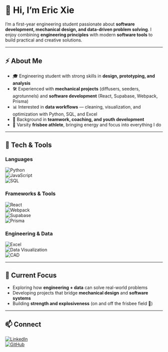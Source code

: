 # 👋 Hi, I’m Eric Xie  

I’m a first-year engineering student passionate about **software development, mechanical design, and data-driven problem solving**. I enjoy combining **engineering principles** with modern **software tools** to build practical and creative solutions.  

---

## ⚡ About Me  
- 🎓 Engineering student with strong skills in **design, prototyping, and analysis**  
- 🛠️ Experienced with **mechanical projects** (diffusers, seeders, agrotunnels) and **software development** (React, Supabase, Webpack, Prisma)  
- 📊 Interested in **data workflows** — cleaning, visualization, and optimization with Python, SQL, and Excel  
- 🤝 Background in **teamwork, coaching, and youth development**  
- 🥏 Varsity **frisbee athlete**, bringing energy and focus into everything I do  

---

## 🔨 Tech & Tools  

### Languages  
![Python](https://img.shields.io/badge/Python-3776AB?style=for-the-badge&logo=python&logoColor=white)  
![JavaScript](https://img.shields.io/badge/JavaScript-F7DF1E?style=for-the-badge&logo=javascript&logoColor=black)  
![SQL](https://img.shields.io/badge/SQL-003B57?style=for-the-badge&logo=postgresql&logoColor=white)  

### Frameworks & Tools  
![React](https://img.shields.io/badge/React-20232A?style=for-the-badge&logo=react&logoColor=61DAFB)  
![Webpack](https://img.shields.io/badge/Webpack-1C78C0?style=for-the-badge&logo=webpack&logoColor=white)  
![Supabase](https://img.shields.io/badge/Supabase-3ECF8E?style=for-the-badge&logo=supabase&logoColor=white)  
![Prisma](https://img.shields.io/badge/Prisma-2D3748?style=for-the-badge&logo=prisma&logoColor=white)  

### Engineering & Data  
![Excel](https://img.shields.io/badge/Excel-217346?style=for-the-badge&logo=microsoft-excel&logoColor=white)  
![Data Visualization](https://img.shields.io/badge/Data%20Viz-FF6F61?style=for-the-badge&logo=plotly&logoColor=white)  
![CAD](https://img.shields.io/badge/CAD-0078D7?style=for-the-badge&logo=autodesk&logoColor=white)  

---

## 🌱 Current Focus  
- Exploring how **engineering + data** can solve real-world problems  
- Developing projects that bridge **mechanical design** and **software systems**  
- Building **strength and explosiveness** (on and off the frisbee field 💪)  

---

## 📫 Connect  
[![LinkedIn](https://img.shields.io/badge/LinkedIn-0077B5?style=for-the-badge&logo=linkedin&logoColor=white)](https://www.linkedin.com/in/eric-xie-hz/)  
[![GitHub](https://img.shields.io/badge/GitHub-181717?style=for-the-badge&logo=github&logoColor=white)](https://github.com/Eric-Xie-hz)  

